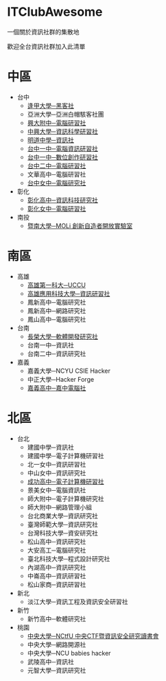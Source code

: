 # ITClubAwesome
一個關於資訊社群的集散地

歡迎全台資訊社群加入此清單

# 中區
* 台中
    * [逢甲大學─黑客社](https://www.facebook.com/HackerSir.tw)
    * 亞洲大學─亞洲白帽駭客社團
    * [興大附中─電腦研習社](https://www.facebook.com/ASHCHComputingResearchClub/)
    * [中興大學─資訊科學研習社](https://www.facebook.com/it.nchu/)
    * [明道中學─資訊社](https://www.facebook.com/mdbrainstorm/)
    * [台中一中─電腦資訊研習社](https://www.facebook.com/tcfshcirc/)
    * [台中一中─數位創作研習社](https://www.facebook.com/tcfshDDC/)
    * [台中二中─電腦研習社](https://www.facebook.com/csc241/)
    * 文華高中─電腦研習社
    * [台中女中─電腦研究社](https://www.facebook.com/%E5%8F%B0%E4%B8%AD%E5%A5%B3%E4%B8%AD%E9%9B%BB%E8%85%A6%E7%A0%94%E7%A9%B6%E7%A4%BE-TGIRC-1653097638246873/)
* 彰化
    * [彰化高中─資訊科技研究社](https://www.facebook.com/CHSH.CITRC/)
    * [彰化女中─電腦研習社](https://www.facebook.com/chgshCGCIP/)
* 南投
    * [暨南大學─MOLi 創新自造者開放實驗室](http://moli.rocks)

# 南區
* 高雄
    * [高雄第一科大─UCCU](https://www.facebook.com/UCCU.Hacker/)  
    * [高雄應用科技大學─資訊研習社](https://www.facebook.com/NKUST.ITC/)
    * 鳳新高中─電腦研究社
    * 鳳新高中─網路研究社
    * 鳳山高中─電腦研究社
* 台南
    * [長榮大學─軟體開發研究社](https://www.facebook.com/groups/307192842630804/)
    * 台南一中─資訊社
    * 台南二中─資訊研究社
* 嘉義
    * 嘉義大學─NCYU CSIE Hacker 
    * 中正大學─Hacker Forge
    * [嘉義高中─嘉中電腦社](http://cs.cysh.cy.edu.tw/)

# 北區
* 台北
    * 建國中學─資訊社
    * 建國中學─電子計算機研習社 
    * 北一女中─資訊研習社
    * 中山女中─資訊研究社
    * [成功高中─電子計算機研習社](https://www.facebook.com/club.ckcsc.info/)
    * 景美女中─電腦資訊社
    * 師大附中─電子計算機研究社
    * 師大附中─網路管理小組 	
    * 台北商業大學─資訊研究社
    * 臺灣師範大學─資訊研究社
    * 台灣科技大學─資安研究社
    * 松山高中─資訊研究社
    * 大安高工─電腦研究社 
    * 臺北科技大學─程式設計研究社
    * 內湖高中─資訊研究社
    * 中崙高中─資訊研習社
    * 松山家商─資訊研習社
* 新北
    * 淡江大學─資訊工程及資訊安全研習社
* 新竹
    * 新竹高中─軟體研究社
* 桃園
    * [中央大學─NCtfU 中央CTF暨資訊安全研究讀書會](https://www.facebook.com/nctfu)
    * 中央大學─網路開源社
    * 中央大學─NCU babies hacker
    * 武陵高中─資訊社
    * 元智大學─資訊研究社

